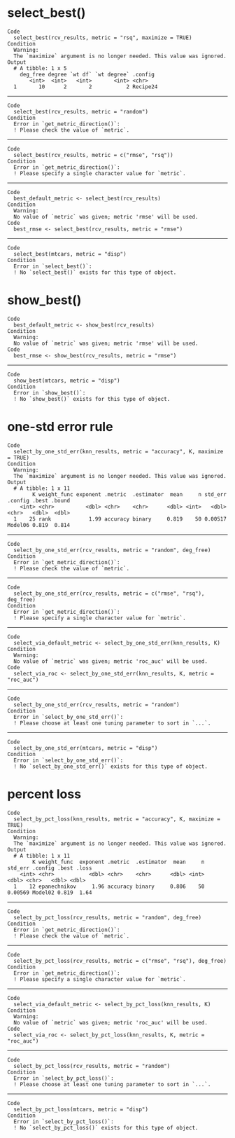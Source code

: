 # select_best()

    Code
      select_best(rcv_results, metric = "rsq", maximize = TRUE)
    Condition
      Warning:
      The `maximize` argument is no longer needed. This value was ignored.
    Output
      # A tibble: 1 x 5
        deg_free degree `wt df` `wt degree` .config 
           <int>  <int>   <int>       <int> <chr>   
      1       10      2       2           2 Recipe24

---

    Code
      select_best(rcv_results, metric = "random")
    Condition
      Error in `get_metric_direction()`:
      ! Please check the value of `metric`.

---

    Code
      select_best(rcv_results, metric = c("rmse", "rsq"))
    Condition
      Error in `get_metric_direction()`:
      ! Please specify a single character value for `metric`.

---

    Code
      best_default_metric <- select_best(rcv_results)
    Condition
      Warning:
      No value of `metric` was given; metric 'rmse' will be used.
    Code
      best_rmse <- select_best(rcv_results, metric = "rmse")

---

    Code
      select_best(mtcars, metric = "disp")
    Condition
      Error in `select_best()`:
      ! No `select_best()` exists for this type of object.

# show_best()

    Code
      best_default_metric <- show_best(rcv_results)
    Condition
      Warning:
      No value of `metric` was given; metric 'rmse' will be used.
    Code
      best_rmse <- show_best(rcv_results, metric = "rmse")

---

    Code
      show_best(mtcars, metric = "disp")
    Condition
      Error in `show_best()`:
      ! No `show_best()` exists for this type of object.

# one-std error rule

    Code
      select_by_one_std_err(knn_results, metric = "accuracy", K, maximize = TRUE)
    Condition
      Warning:
      The `maximize` argument is no longer needed. This value was ignored.
    Output
      # A tibble: 1 x 11
            K weight_func exponent .metric  .estimator  mean     n std_err .config .best .bound
        <int> <chr>          <dbl> <chr>    <chr>      <dbl> <int>   <dbl> <chr>   <dbl>  <dbl>
      1    25 rank            1.99 accuracy binary     0.819    50 0.00517 Model06 0.819  0.814

---

    Code
      select_by_one_std_err(rcv_results, metric = "random", deg_free)
    Condition
      Error in `get_metric_direction()`:
      ! Please check the value of `metric`.

---

    Code
      select_by_one_std_err(rcv_results, metric = c("rmse", "rsq"), deg_free)
    Condition
      Error in `get_metric_direction()`:
      ! Please specify a single character value for `metric`.

---

    Code
      select_via_default_metric <- select_by_one_std_err(knn_results, K)
    Condition
      Warning:
      No value of `metric` was given; metric 'roc_auc' will be used.
    Code
      select_via_roc <- select_by_one_std_err(knn_results, K, metric = "roc_auc")

---

    Code
      select_by_one_std_err(rcv_results, metric = "random")
    Condition
      Error in `select_by_one_std_err()`:
      ! Please choose at least one tuning parameter to sort in `...`.

---

    Code
      select_by_one_std_err(mtcars, metric = "disp")
    Condition
      Error in `select_by_one_std_err()`:
      ! No `select_by_one_std_err()` exists for this type of object.

# percent loss

    Code
      select_by_pct_loss(knn_results, metric = "accuracy", K, maximize = TRUE)
    Condition
      Warning:
      The `maximize` argument is no longer needed. This value was ignored.
    Output
      # A tibble: 1 x 11
            K weight_func  exponent .metric  .estimator  mean     n std_err .config .best .loss
        <int> <chr>           <dbl> <chr>    <chr>      <dbl> <int>   <dbl> <chr>   <dbl> <dbl>
      1    12 epanechnikov     1.96 accuracy binary     0.806    50 0.00569 Model02 0.819  1.64

---

    Code
      select_by_pct_loss(rcv_results, metric = "random", deg_free)
    Condition
      Error in `get_metric_direction()`:
      ! Please check the value of `metric`.

---

    Code
      select_by_pct_loss(rcv_results, metric = c("rmse", "rsq"), deg_free)
    Condition
      Error in `get_metric_direction()`:
      ! Please specify a single character value for `metric`.

---

    Code
      select_via_default_metric <- select_by_pct_loss(knn_results, K)
    Condition
      Warning:
      No value of `metric` was given; metric 'roc_auc' will be used.
    Code
      select_via_roc <- select_by_pct_loss(knn_results, K, metric = "roc_auc")

---

    Code
      select_by_pct_loss(rcv_results, metric = "random")
    Condition
      Error in `select_by_pct_loss()`:
      ! Please choose at least one tuning parameter to sort in `...`.

---

    Code
      select_by_pct_loss(mtcars, metric = "disp")
    Condition
      Error in `select_by_pct_loss()`:
      ! No `select_by_pct_loss()` exists for this type of object.

